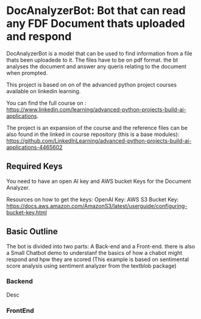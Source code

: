 # DocAnalyzerBot: Bot that can read any FDF Document thats uploaded and respond 

DocAnalyzerBot is a model that can be used to find information from a file thats been uploadede to it. The files have to be on pdf format. the bt analyses the document and answer any queris relating to the document when prompted.

This project is based on on of the advanced python project courses available on linkedin learning.

You can find the full course on : https://www.linkedin.com/learning/advanced-python-projects-build-ai-applications.

The project is an expansion of the course and the reference files can be also found in the linked in course repository (this is a base modules): https://github.com/LinkedInLearning/advanced-python-projects-build-ai-applications-4465602


## Required Keys

You need to have an open AI key and AWS bucket Keys for the Document Analyzer.

Resources on how to get the keys:
OpenAI Key: 
AWS S3 Bucket Key: https://docs.aws.amazon.com/AmazonS3/latest/userguide/configuring-bucket-key.html

## Basic Outline
The bot is divided into two parts:
A Back-end and a Front-end. there is also a Small Chatbot demo to understanf the basics of how a chabot might respond and hpw they are scored (This example is based on sentimental score analysis using sentiment analyzer from the textblob package)

### Backend
Desc

### FrontEnd
